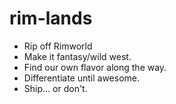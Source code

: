 # rim-lands

- Rip off Rimworld
- Make it fantasy/wild west.
- Find our own flavor along the way.
- Differentiate until awesome.
- Ship... or don't.
